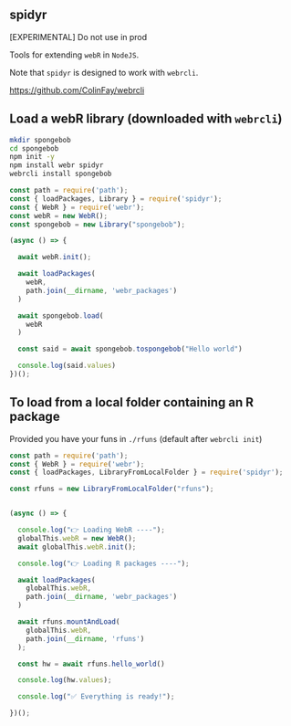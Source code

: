 ## spidyr

[EXPERIMENTAL] Do not use in prod

Tools for extending `webR` in `NodeJS`.

Note that `spidyr` is designed to work with `webrcli`.

<https://github.com/ColinFay/webrcli>

## Load a webR library (downloaded with `webrcli`)

```bash
mkdir spongebob
cd spongebob
npm init -y
npm install webr spidyr
webrcli install spongebob
```

```javascript
const path = require('path');
const { loadPackages, Library } = require('spidyr');
const { WebR } = require('webr');
const webR = new WebR();
const spongebob = new Library("spongebob");

(async () => {

  await webR.init();

  await loadPackages(
    webR,
    path.join(__dirname, 'webr_packages')
  )

  await spongebob.load(
    webR
  )

  const said = await spongebob.tospongebob("Hello world")

  console.log(said.values)
})();
```

## To load from a local folder containing an R package

Provided you have your funs in `./rfuns` (default after `webrcli init`)

```javascript
const path = require('path');
const { WebR } = require('webr');
const { loadPackages, LibraryFromLocalFolder } = require('spidyr');

const rfuns = new LibraryFromLocalFolder("rfuns");


(async () => {

  console.log("👉 Loading WebR ----");
  globalThis.webR = new WebR();
  await globalThis.webR.init();

  console.log("👉 Loading R packages ----");

  await loadPackages(
    globalThis.webR,
    path.join(__dirname, 'webr_packages')
  )

  await rfuns.mountAndLoad(
    globalThis.webR,
    path.join(__dirname, 'rfuns')
  );

  const hw = await rfuns.hello_world()

  console.log(hw.values);

  console.log("✅ Everything is ready!");

})();
```